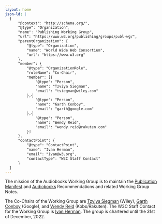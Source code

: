 ```yaml
---
layout: home
json-ld: |
  {
      "@context": "http://schema.org/",
      "@type": "Organization",
      "name": "Publishing Working Group",
      "url": "https://www.w3.org/publishing/groups/publ-wg/",
      "parentOrganization": {
          "@type": "Organization",
          "name": "World Wide Web Consortium",
          "url": "https://www.w3.org"
      },
      "member": {
          "@type": "OrganizationRole",
          "roleName": "Co-Chair",
          "member": [{
              "@type": "Person",
              "name": "Tzviya Siegman",
              "email": "tsiegman@wiley.com"
          },{
              "@type": "Person",
              "name": "Garth Conboy",
              "email": "garth@google.com"
          },{
              "@type": "Person",
              "name": "Wendy Reid",
              "email": "wendy.reid@rakuten.com"
          }]
      },
      "contactPoint": {
          "@type": "ContactPoint",
          "name": "Ivan Herman",
          "email": "ivan@w3.org",
          "contactType": "W3C Staff Contact"
      }
  }
---
```

The mission of the Audiobooks Working Group is to maintain the [Publication Manifest](https://www.w3.org/TR/pub-manifest/) and [Audiobooks](https://www.w3.org/TR/audiobooks/) Recommendations and related Working Group Notes. 

The Co-Chairs of the Working Group are [Tzviya Siegman](mailto:tsiegman@wiley.com)  (Wiley), [Garth Conboy](mailto:garth@google.com) (Google), and [Wendy Reid](mailto:wendy.reid@rakuten.com) (Kobo/Rakuten). The W3C Staff Contact for the Working Group is [Ivan Herman](mailto:ivan@w3.org). The group is chartered until the 31st of December, 2022.


